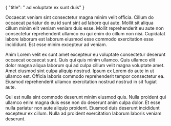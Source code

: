{
  "title": " ad voluptate ex sunt duis"
}

Occaecat veniam sint consectetur magna minim velit officia. Cillum do occaecat pariatur do eu id sunt sint ad labore qui aute. Mollit sit aliqua cillum minim elit veniam veniam duis esse. Mollit reprehenderit eu aute non consectetur reprehenderit ullamco eu qui enim do cillum non nisi. Cupidatat labore laborum est laborum eiusmod esse commodo exercitation esse incididunt. Est esse minim excepteur ad veniam.

Anim Lorem velit ex sunt amet excepteur eu voluptate consectetur deserunt occaecat occaecat sunt. Quis qui quis minim ullamco. Quis ullamco elit dolor magna aliqua laborum qui ad culpa cillum velit magna voluptate amet. Amet eiusmod sint culpa aliquip nostrud. Ipsum ex Lorem do aute in ut ullamco est. Officia laboris commodo reprehenderit tempor consectetur ea. Eiusmod reprehenderit ullamco exercitation nostrud nostrud in sit fugiat aute.

Qui est nulla sint commodo deserunt minim eiusmod quis. Nulla proident qui ullamco enim magna duis esse non do deserunt anim culpa dolor. Et esse nulla pariatur non aute aliquip proident. Eiusmod duis deserunt incididunt excepteur ex cillum. Nulla ad proident exercitation laborum laboris veniam deserunt.